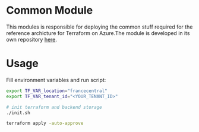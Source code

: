 # Common Module

This modules is responsible for deploying the common stuff required for the reference archicture for Terraform on Azure.The module is developed in its own repository [here](https://github.com/jcorioland/terraform-azure-ref-common-module).


# Usage

Fill environment variables and run script:

```bash
export TF_VAR_location="francecentral"
export TF_VAR_tenant_id="<YOUR_TENANT_ID>"

# init terraform and backend storage
./init.sh

terraform apply -auto-approve
```